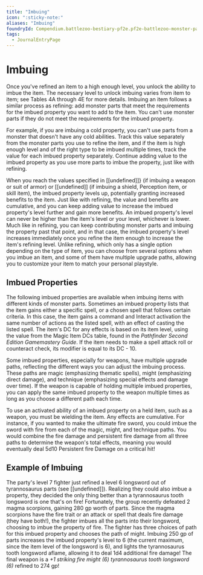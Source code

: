 ```yaml
---
title: "Imbuing"
icon: ":sticky-note:"
aliases: "Imbuing"
foundryId: Compendium.battlezoo-bestiary-pf2e.pf2e-battlezoo-monster-parts.JournalEntry.t4kAG04buZGbp5XA.JournalEntryPage.HTWMh9kv0ZSAab33
tags:
  - JournalEntryPage
---
```


# Imbuing
Once you've refined an item to a high enough level, you unlock the ability to imbue the item. The necessary level to unlock imbuing varies from item to item; see Tables 4A through 4E for more details. Imbuing an item follows a similar process as refining: add monster parts that meet the requirements for the imbued property you want to add to the item. You can't use monster parts if they do not meet the requirements for the imbued property.

For example, if you are imbuing a cold property, you can't use parts from a monster that doesn't have any cold abilities. Track this value separately from the monster parts you use to refine the item, and if the item is high enough level and of the right type to be imbued multiple times, track the value for each imbued property separately. Continue adding value to the imbued property as you use more parts to imbue the property, just like with refining.

When you reach the values specified in [[undefined]]} (if imbuing a weapon or suit of armor) or [[undefined]] (if imbuing a shield, Perception item, or skill item), the imbued property levels up, potentially granting increased benefits to the item. Just like with refining, the value and benefits are cumulative, and you can keep adding value to increase the imbued property's level further and gain more benefits. An imbued property's level can never be higher than the item's level or your level, whichever is lower. Much like in refining, you can keep contributing monster parts and imbuing the property past that point, and in that case, the imbued property's level increases immediately once you refine the item enough to increase the item's refining level. Unlike refining, which only has a single option depending on the type of item, you can choose from several options when you imbue an item, and some of them have multiple upgrade paths, allowing you to customize your item to match your personal playstyle.

## Imbued Properties

The following imbued properties are available when imbuing items with different kinds of monster parts. Sometimes an imbued property lists that the item gains either a specific spell, or a chosen spell that follows certain criteria. In this case, the item gains a command and Interact activation the same number of actions as the listed spell, with an effect of casting the listed spell. The item's DC for any effects is based on its item level, using the value from the Magic Item DCs table, found in the _Pathfinder Second Edition Gamemastery Guide_. If the item needs to make a spell attack roll or counteract check, its modifier is equal to its DC - 10.

Some imbued properties, especially for weapons, have multiple upgrade paths, reflecting the different ways you can adjust the imbuing process. These paths are magic (emphasizing thematic spells), might (emphasizing direct damage), and technique (emphasizing special effects and damage over time). If the weapon is capable of holding multiple imbued properties, you can apply the same imbued property to the weapon multiple times as long as you choose a different path each time.

To use an activated ability of an imbued property on a held item, such as a weapon, you must be wielding the item. Any effects are cumulative. For instance, if you wanted to make the ultimate fire sword, you could imbue the sword with fire from each of the magic, might, and technique paths. You would combine the fire damage and persistent fire damage from all three paths to determine the weapon's total effects, meaning you would eventually deal 5d10 Persistent fire Damage on a critical hit!

## Example of Imbuing

The party's level 7 fighter just refined a level 6 longsword out of tyrannosaurus parts (see [[undefined]]). Realizing they could also imbue a property, they decided the only thing better than a tyrannosaurus tooth longsword is one that's on fire! Fortunately, the group recently defeated 2 magma scorpions, gaining 280 gp worth of parts. Since the magma scorpions have the fire trait or an attack or spell that deals fire damage (they have both!), the fighter imbues all the parts into their longsword, choosing to imbue the property of fire. The fighter has three choices of path for this imbued property and chooses the path of might. Imbuing 250 gp of parts increases the imbued property's level to 6 (the current maximum, since the item level of the longsword is 6), and lights the tyrannosaurus tooth longsword aflame, allowing it to deal 1d4 additional fire damage! The final weapon is a _+1 striking fire might (6) tyrannosaurus tooth longsword (6)_ refined to 274 gp!